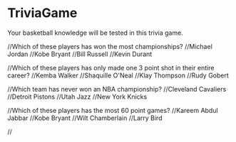 # TriviaGame

Your basketball knowledge will be tested in this trivia game.



//Which of these players has won the most championships?
    //Michael Jordan
    //Kobe Bryant
    //Bill Russell
    //Kevin Durant

//Which of these players has only made one 3 point shot in their entire career?
    //Kemba Walker
    //Shaquille O'Neal
    //Klay Thompson
    //Rudy Gobert

//Which team has never won an NBA championship?
    //Cleveland Cavaliers
    //Detroit Pistons
    //Utah Jazz
    //New York Knicks

//Which of these players has the most 60 point games?
    //Kareem Abdul Jabbar
    //Kobe Bryant
    //Wilt Chamberlain
    //Larry Bird

//